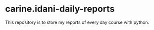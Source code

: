 # carine.idani-daily-reports
This repository is to store my reports of every day course with python.
